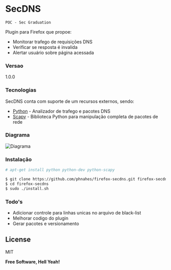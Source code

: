 # SecDNS

```POC - Sec Graduation```


Plugin para Firefox que propoe:

  - Monitorar trafego de requisições DNS
  - Verificar se resposta é invalida 
  - Alertar usuário sobre página acessada

### Versao
1.0.0

### Tecnologias

SecDNS conta com suporte de um recursos externos, sendo:

* [Python] - Analizador de trafego e pacotes DNS
* [Scapy] - Biblioteca Python para manipulação completa de pacotes de rede

### Diagrama
![Diagrama](https://raw.githubusercontent.com/phnahes/firefox-secdns/master/doc/Plugin.jpg)

### Instalação

```sh
# apt-get install python python-dev python-scapy
```

```sh
$ git clone https://github.com/phnahes/firefox-secdns.git firefox-secdns
$ cd firefox-secdns
$ sudo ./install.sh
```

### Todo's

 - Adicionar controle para linhas unicas no arquivo de black-list
 - Melhorar codigo do plugin
 - Gerar pacotes e versionamento
 
License
----

MIT


**Free Software, Hell Yeah!**

[Scapy]:http://www.secdev.org/projects/scapy/
[Python]:https://www.python.org/
